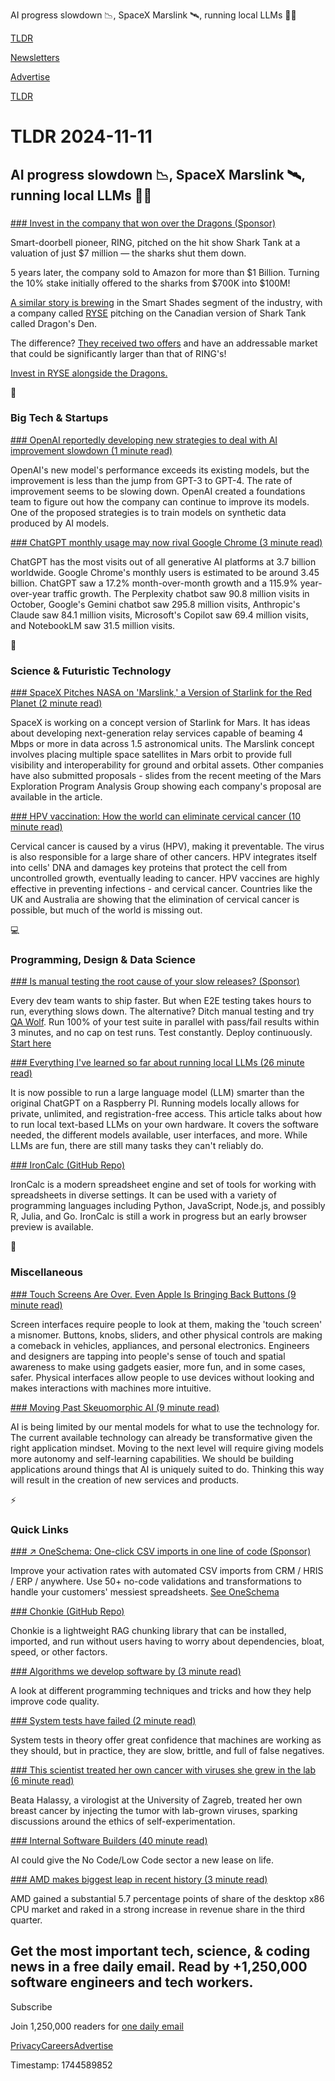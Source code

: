 AI progress slowdown 📉, SpaceX Marslink 🛰️, running local LLMs 👨‍💻

[TLDR](/)

[Newsletters](/newsletters)

[Advertise](https://advertise.tldr.tech/)

[TLDR](/)

# TLDR 2024-11-11

## AI progress slowdown 📉, SpaceX Marslink 🛰️, running local LLMs 👨‍💻

### 

[### Invest in the company that won over the Dragons (Sponsor)](https://invest.helloryse.com?tnames=loki,11-11-2024)

Smart-doorbell pioneer, RING, pitched on the hit show Shark Tank at a valuation of just $7 million — the sharks shut them down.

5 years later, the company sold to Amazon for more than $1 Billion. Turning the 10% stake initially offered to the sharks from $700K into $100M!

[A similar story is brewing](https://invest.helloryse.com?tnames=loki,11-11-2024) in the Smart Shades segment of the industry, with a company called [RYSE](https://invest.helloryse.com?tnames=loki,11-11-2024) pitching on the Canadian version of Shark Tank called Dragon's Den.

The difference? [They received two offers](https://invest.helloryse.com?tnames=loki,11-11-2024) and have an addressable market that could be significantly larger than that of RING's!

[Invest in RYSE alongside the Dragons.](https://invest.helloryse.com?tnames=loki,11-11-2024)

📱

### Big Tech & Startups

[### OpenAI reportedly developing new strategies to deal with AI improvement slowdown (1 minute read)](https://techcrunch.com/2024/11/09/openai-reportedly-developing-new-strategies-to-deal-with-ai-improvement-slowdown/?utm_source=tldrnewsletter)

OpenAI's new model's performance exceeds its existing models, but the improvement is less than the jump from GPT-3 to GPT-4. The rate of improvement seems to be slowing down. OpenAI created a foundations team to figure out how the company can continue to improve its models. One of the proposed strategies is to train models on synthetic data produced by AI models.

[### ChatGPT monthly usage may now rival Google Chrome (3 minute read)](https://www.digitaltrends.com/computing/chatgpt-monthly-usage-rivals-chrome-browser/?utm_source=tldrnewsletter)

ChatGPT has the most visits out of all generative AI platforms at 3.7 billion worldwide. Google Chrome's monthly users is estimated to be around 3.45 billion. ChatGPT saw a 17.2% month-over-month growth and a 115.9% year-over-year traffic growth. The Perplexity chatbot saw 90.8 million visits in October, Google's Gemini chatbot saw 295.8 million visits, Anthropic's Claude saw 84.1 million visits, Microsoft's Copilot saw 69.4 million visits, and NotebookLM saw 31.5 million visits.

🚀

### Science & Futuristic Technology

[### SpaceX Pitches NASA on 'Marslink,' a Version of Starlink for the Red Planet (2 minute read)](https://www.pcmag.com/news/spacex-pitches-nasa-on-marslink-a-version-of-starlink-for-the-red-planet?utm_source=tldrnewsletter)

SpaceX is working on a concept version of Starlink for Mars. It has ideas about developing next-generation relay services capable of beaming 4 Mbps or more in data across 1.5 astronomical units. The Marslink concept involves placing multiple space satellites in Mars orbit to provide full visibility and interoperability for ground and orbital assets. Other companies have also submitted proposals - slides from the recent meeting of the Mars Exploration Program Analysis Group showing each company's proposal are available in the article.

[### HPV vaccination: How the world can eliminate cervical cancer (10 minute read)](https://ourworldindata.org/hpv-vaccination-world-can-eliminate-cervical-cancer?utm_source=tldrnewsletter)

Cervical cancer is caused by a virus (HPV), making it preventable. The virus is also responsible for a large share of other cancers. HPV integrates itself into cells' DNA and damages key proteins that protect the cell from uncontrolled growth, eventually leading to cancer. HPV vaccines are highly effective in preventing infections - and cervical cancer. Countries like the UK and Australia are showing that the elimination of cervical cancer is possible, but much of the world is missing out.

💻

### Programming, Design & Data Science

[### Is manual testing the root cause of your slow releases? (Sponsor)](https://www.qawolf.com/?utm_campaign=CutQACycles11112024&amp;utm_source=tldr&amp;utm_medium=newsletter)

Every dev team wants to ship faster. But when E2E testing takes hours to run, everything slows down. The alternative? Ditch manual testing and try [QA Wolf](https://www.qawolf.com/?utm_campaign=CutQACycles11112024&utm_source=tldr&utm_medium=newsletter). Run 100% of your test suite in parallel with pass/fail results within 3 minutes, and no cap on test runs. Test constantly. Deploy continuously. [Start here](https://www.qawolf.com/?utm_campaign=CutQACycles11112024&utm_source=tldr&utm_medium=newsletter)

[### Everything I've learned so far about running local LLMs (26 minute read)](https://nullprogram.com/blog/2024/11/10/?utm_source=tldrnewsletter)

It is now possible to run a large language model (LLM) smarter than the original ChatGPT on a Raspberry PI. Running models locally allows for private, unlimited, and registration-free access. This article talks about how to run local text-based LLMs on your own hardware. It covers the software needed, the different models available, user interfaces, and more. While LLMs are fun, there are still many tasks they can't reliably do.

[### IronCalc (GitHub Repo)](https://github.com/ironcalc/ironcalc?utm_source=tldrnewsletter)

IronCalc is a modern spreadsheet engine and set of tools for working with spreadsheets in diverse settings. It can be used with a variety of programming languages including Python, JavaScript, Node.js, and possibly R, Julia, and Go. IronCalc is still a work in progress but an early browser preview is available.

🎁

### Miscellaneous

[### Touch Screens Are Over. Even Apple Is Bringing Back Buttons (9 minute read)](https://www.wsj.com/tech/personal-tech/touch-screens-are-over-even-apple-is-bringing-back-buttons-86fb9ea8?st=AhyH6d&reflink=desktopwebshare_permalink&utm_source=tldrnewsletter)

Screen interfaces require people to look at them, making the 'touch screen' a misnomer. Buttons, knobs, sliders, and other physical controls are making a comeback in vehicles, appliances, and personal electronics. Engineers and designers are tapping into people's sense of touch and spatial awareness to make using gadgets easier, more fun, and in some cases, safer. Physical interfaces allow people to use devices without looking and makes interactions with machines more intuitive.

[### Moving Past Skeuomorphic AI (9 minute read)](https://akilian.com/writing/nonskeumorphic-ai?utm_source=tldrnewsletter)

AI is being limited by our mental models for what to use the technology for. The current available technology can already be transformative given the right application mindset. Moving to the next level will require giving models more autonomy and self-learning capabilities. We should be building applications around things that AI is uniquely suited to do. Thinking this way will result in the creation of new services and products.

⚡

### Quick Links

[### ↗️ OneSchema: One-click CSV imports in one line of code (Sponsor)](https://www.oneschema.co/?utm_campaign=13089718&amp;utm_medium=newsletter&amp;utm_source=tldr)

Improve your activation rates with automated CSV imports from CRM / HRIS / ERP / anywhere. Use 50+ no-code validations and transformations to handle your customers' messiest spreadsheets. [See OneSchema](https://www.oneschema.co/?utm_campaign=13089718&utm_medium=newsletter&utm_source=tldr)

[### Chonkie (GitHub Repo)](https://github.com/bhavnicksm/chonkie?utm_source=tldrnewsletter)

Chonkie is a lightweight RAG chunking library that can be installed, imported, and run without users having to worry about dependencies, bloat, speed, or other factors.

[### Algorithms we develop software by (3 minute read)](https://grantslatton.com/software-pathfinding#algorithms-we-develop-software-by?utm_source=tldrnewsletter)

A look at different programming techniques and tricks and how they help improve code quality.

[### System tests have failed (2 minute read)](https://world.hey.com/dhh/system-tests-have-failed-d90af718?utm_source=tldrnewsletter)

System tests in theory offer great confidence that machines are working as they should, but in practice, they are slow, brittle, and full of false negatives.

[### This scientist treated her own cancer with viruses she grew in the lab (6 minute read)](https://www.nature.com/articles/d41586-024-03647-0?utm_source=tldrnewsletter)

Beata Halassy, a virologist at the University of Zagreb, treated her own breast cancer by injecting the tumor with lab-grown viruses, sparking discussions around the ethics of self-experimentation.

[### Internal Software Builders (40 minute read)](https://docs.google.com/document/d/1nqhWUJgsr3JsAmfMxTpmO41QgqQa430tki0S45Y8cZ0/edit?tab=t.0#heading=h.5lue05hmrnnj&amp;utm_source=tldrnewsletter)

AI could give the No Code/Low Code sector a new lease on life.

[### AMD makes biggest leap in recent history (3 minute read)](https://www.tomshardware.com/pc-components/cpus/amds-desktop-pc-market-share-skyrockets-amid-intels-raptor-lake-crashing-scandal-amd-makes-biggest-leap-in-recent-history?utm_source=tldrnewsletter)

AMD gained a substantial 5.7 percentage points of share of the desktop x86 CPU market and raked in a strong increase in revenue share in the third quarter.

## Get the most important tech, science, & coding news in a free daily email. Read by +1,250,000 software engineers and tech workers.

Subscribe

Join 1,250,000 readers for [one daily email](/api/latest/tech)

[Privacy](/privacy)[Careers](https://jobs.ashbyhq.com/tldr.tech)[Advertise](/tech/advertise)

Timestamp: 1744589852